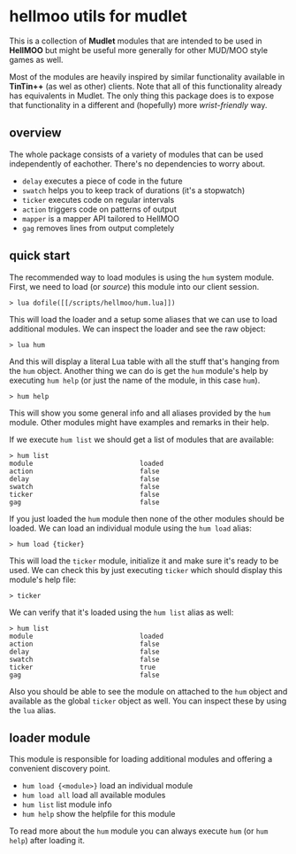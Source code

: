 # hellmoo utils for mudlet
This is a collection of **Mudlet** modules that are intended to be used in **HellMOO** but might be useful more generally for other MUD/MOO style games as well. 

Most of the modules are heavily inspired by similar functionality available in **TinTin++** (as wel as other) clients. Note that all of this functionality already has equivalents in Mudlet. The only thing this package does is to expose that functionality in a different and (hopefully) more *wrist-friendly* way.

## overview
The whole package consists of a variety of modules that can be used independently of eachother. There's no dependencies to worry about.

* `delay` executes a piece of code in the future
* `swatch` helps you to keep track of durations (it's a stopwatch)
* `ticker` executes code on regular intervals
* `action` triggers code on patterns of output
* `mapper` is a mapper API tailored to HellMOO
* `gag` removes lines from output completely

## quick start
The recommended way to load modules is using the `hum` system module. First, we need to load (or *source*) this module into our client session. 
```
> lua dofile([[/scripts/hellmoo/hum.lua]])
```

This will load the loader and a setup some aliases that we can use to load additional modules. We can inspect the loader and see the raw object:
```
> lua hum
```

And this will display a literal Lua table with all the stuff that's hanging from the `hum` object. Another thing we can do is get the `hum` module's help by executing `hum help` (or just the name of the module, in this case `hum`).
```
> hum help
```

This will show you some general info and all aliases provided by the `hum` module. Other modules might have examples and remarks in their help.

If we execute `hum list` we should get a list of modules that are available:
```
> hum list
module                           loaded
action                           false 
delay                            false 
swatch                           false 
ticker                           false 
gag                              false
```

If you just loaded the `hum` module then none of the other modules should be loaded. We can load an individual module using the `hum load` alias:
```
> hum load {ticker}
```

This will load the `ticker` module, initialize it and make sure it's ready to be used. We can check this by just executing `ticker` which should display this module's help file:
```
> ticker
```

We can verify that it's loaded using the `hum list` alias as well:
```
> hum list
module                           loaded
action                           false 
delay                            false 
swatch                           false 
ticker                           true 
gag                              false
```

Also you should be able to see the module on attached to the `hum` object and available as the global `ticker` object as well. You can inspect these by using the `lua` alias.

## loader module
This module is responsible for loading additional modules and offering a convenient discovery point.

* `hum load {<module>}` load an individual module
* `hum load all` load all available modules
* `hum list` list module info
* `hum help` show the helpfile for this module

To read more about the `hum` module you can always execute `hum` (or `hum help`) after loading it.
